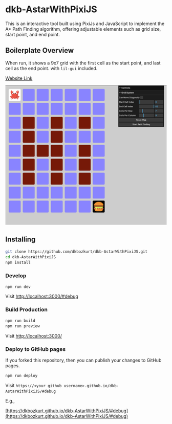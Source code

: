 # dkb-AstarWithPixiJS

This is an interactive tool built using PixiJs and JavaScript to implement the A* Path Finding algorithm, offering adjustable elements such as grid size, start point, and end point.

## Boilerplate Overview

When run, it shows a 9x7 grid with the first cell as the start point, and last cell as the end point. with `lil-gui` included.

[Website Link](https://dkbozkurt.github.io/dkb-AstarWithPixiJS/#debug)

![](docs/screengrab.png)

## Installing

```bash
git clone https://github.com/dkbozkurt/dkb-AstarWithPixiJS.git
cd dkb-AstarWithPixiJS
npm install
```

### Develop

```
npm run dev
```

Visit [http://localhost:3000/#debug](http://localhost:3000/#debug)

### Build Production

```bash
npm run build
npm run preview
```

Visit [http://localhost:3000/](http://localhost:3000/)

### Deploy to GitHub pages

If you forked this repository, then you can publish your changes to GitHub pages.

```bash
npm run deploy
```

Visit `https://<your github username>.github.io/dkb-AstarWithPixiJS/#debug`

E.g.,

[https://dkbozkurt.github.io/dkb-AstarWithPixiJS/#debug](https://dkbozkurt.github.io/dkb-AstarWithPixiJS/#debug)